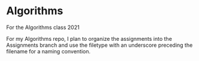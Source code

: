 # Algorithms
 For the Algorithms class 2021

For my Algorithms repo, I plan to organize the assignments into the Assignments branch and use the filetype with an underscore preceding the filename for a naming convention.
